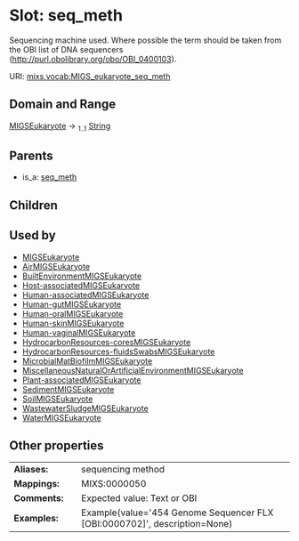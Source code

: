 
# Slot: seq_meth


Sequencing machine used. Where possible the term should be taken from the OBI list of DNA sequencers (http://purl.obolibrary.org/obo/OBI_0400103).

URI: [mixs.vocab:MIGS_eukaryote_seq_meth](https://w3id.org/mixs/vocab/MIGS_eukaryote_seq_meth)


## Domain and Range

[MIGSEukaryote](MIGSEukaryote.md) &#8594;  <sub>1..1</sub> [String](types/String.md)

## Parents

 *  is_a: [seq_meth](seq_meth.md)

## Children


## Used by

 * [MIGSEukaryote](MIGSEukaryote.md)
 * [AirMIGSEukaryote](AirMIGSEukaryote.md)
 * [BuiltEnvironmentMIGSEukaryote](BuiltEnvironmentMIGSEukaryote.md)
 * [Host-associatedMIGSEukaryote](Host-associatedMIGSEukaryote.md)
 * [Human-associatedMIGSEukaryote](Human-associatedMIGSEukaryote.md)
 * [Human-gutMIGSEukaryote](Human-gutMIGSEukaryote.md)
 * [Human-oralMIGSEukaryote](Human-oralMIGSEukaryote.md)
 * [Human-skinMIGSEukaryote](Human-skinMIGSEukaryote.md)
 * [Human-vaginalMIGSEukaryote](Human-vaginalMIGSEukaryote.md)
 * [HydrocarbonResources-coresMIGSEukaryote](HydrocarbonResources-coresMIGSEukaryote.md)
 * [HydrocarbonResources-fluidsSwabsMIGSEukaryote](HydrocarbonResources-fluidsSwabsMIGSEukaryote.md)
 * [MicrobialMatBiofilmMIGSEukaryote](MicrobialMatBiofilmMIGSEukaryote.md)
 * [MiscellaneousNaturalOrArtificialEnvironmentMIGSEukaryote](MiscellaneousNaturalOrArtificialEnvironmentMIGSEukaryote.md)
 * [Plant-associatedMIGSEukaryote](Plant-associatedMIGSEukaryote.md)
 * [SedimentMIGSEukaryote](SedimentMIGSEukaryote.md)
 * [SoilMIGSEukaryote](SoilMIGSEukaryote.md)
 * [WastewaterSludgeMIGSEukaryote](WastewaterSludgeMIGSEukaryote.md)
 * [WaterMIGSEukaryote](WaterMIGSEukaryote.md)

## Other properties

|  |  |  |
| --- | --- | --- |
| **Aliases:** | | sequencing method |
| **Mappings:** | | MIXS:0000050 |
| **Comments:** | | Expected value: Text or OBI |
| **Examples:** | | Example(value='454 Genome Sequencer FLX [OBI:0000702]', description=None) |

